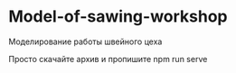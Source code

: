 # Model-of-sawing-workshop
Моделирование работы швейного цеха

Просто скачайте архив и пропишите npm run serve
